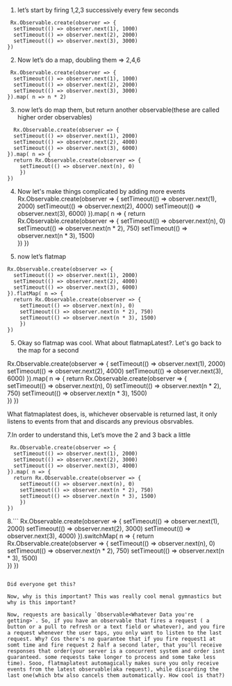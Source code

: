 1. let’s start by firing 1,2,3 successively every few seconds
  ```
   Rx.Observable.create(observer => {
    setTimeout(() => observer.next(1), 1000)
    setTimeout(() => observer.next(2), 2000)
    setTimeout(() => observer.next(3), 3000)
  })
  ```
2. Now let’s do a map, doubling them => 2,4,6
  ```
   Rx.Observable.create(observer => {
    setTimeout(() => observer.next(1), 1000)
    setTimeout(() => observer.next(2), 2000)
    setTimeout(() => observer.next(3), 3000)
  }).map( n => n * 2)
  ```
3. now let’s do map them, but return another observable(these are called higher order observables)
  ```
    Rx.Observable.create(observer => {
    setTimeout(() => observer.next(1), 2000)
    setTimeout(() => observer.next(2), 4000)
    setTimeout(() => observer.next(3), 6000)
  }).map( n => {
    return Rx.Observable.create(observer => {
      setTimeout(() => observer.next(n), 0)     
      })
  })
  ```

4. Now let's make things complicated by adding more events
 Rx.Observable.create(observer => {
    setTimeout(() => observer.next(1), 2000)
    setTimeout(() => observer.next(2), 4000)
    setTimeout(() => observer.next(3), 6000)
  }).map( n => {
    return Rx.Observable.create(observer => {
      setTimeout(() => observer.next(n), 0)
      setTimeout(() => observer.next(n * 2), 750)
      setTimeout(() => observer.next(n * 3), 1500)      
      })
  })

4. now let’s flatmap
  ```
  Rx.Observable.create(observer => {
    setTimeout(() => observer.next(1), 2000)
    setTimeout(() => observer.next(2), 4000)
    setTimeout(() => observer.next(3), 6000)
  }).flatMap( n => {
    return Rx.Observable.create(observer => {
      setTimeout(() => observer.next(n), 0)
      setTimeout(() => observer.next(n * 2), 750)
      setTimeout(() => observer.next(n * 3), 1500)      
      })
  })
  ```

5. Okay so flatmap was cool. What about flatmapLatest?. Let's go back to the map for a second

  Rx.Observable.create(observer => {
    setTimeout(() => observer.next(1), 2000)
    setTimeout(() => observer.next(2), 4000)
    setTimeout(() => observer.next(3), 6000)
  }).map( n => {
    return Rx.Observable.create(observer => {
      setTimeout(() => observer.next(n), 0)
      setTimeout(() => observer.next(n * 2), 750)
      setTimeout(() => observer.next(n * 3), 1500)      
      })
  })

  What flatmaplatest does, is, whichever observable is returned last, it only listens to events from that and discards any previous obsrvables. 

7.In order to understand this, Let’s move the 2 and 3 back a little
  ```
   Rx.Observable.create(observer => {
    setTimeout(() => observer.next(1), 2000)
    setTimeout(() => observer.next(2), 3000)
    setTimeout(() => observer.next(3), 4000)
  }).map( n => {
    return Rx.Observable.create(observer => {
      setTimeout(() => observer.next(n), 0)
      setTimeout(() => observer.next(n * 2), 750)
      setTimeout(() => observer.next(n * 3), 1500)      
      })
  })
  ```

8.```
     Rx.Observable.create(observer => {
    setTimeout(() => observer.next(1), 2000)
    setTimeout(() => observer.next(2), 3000)
    setTimeout(() => observer.next(3), 4000)
  }).switchMap( n => {
    return Rx.Observable.create(observer => {
      setTimeout(() => observer.next(n), 0)
      setTimeout(() => observer.next(n * 2), 750)
      setTimeout(() => observer.next(n * 3), 1500)      
      })
  })
  ```

Did everyone get this?

Now, why is this important? This was really cool menal gymnastics but why is this important?

Now, requests are basically `Observable<Whatever Data you're getting>`. So, if you have an observable that fires a request ( a button or a pull to refresh or a text field or whatever), and you fire a request whenever the user taps, you only want to listen to the last request. Why? Cos there's no guarantee that if you fire request1 at somt time and fire request 2 half a second later, that you'll receive responses that order(your server is a concurrent system and order isnt guaranteed. some requests take longer to process and some take less time). Sooo, flatmaplatest automagically makes sure you only receive events from the latest observable(aka request), while discarding the last one(which btw also cancels them automatically. How cool is that?)
